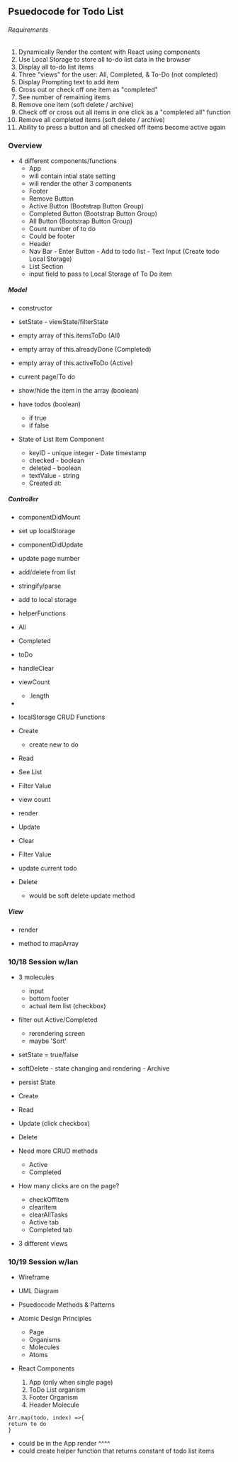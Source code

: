 ## Psuedocode for Todo List

###### Requirements

1. Dynamically Render the content with React using components
2. Use Local Storage to store all to-do list data in the browser
3. Display all to-do list items
4. Three "views" for the user: All, Completed, & To-Do (not completed)
5. Display Prompting text to add item
6. Cross out or check off one item as "completed"
7. See number of remaining items
8. Remove one item (soft delete / archive)
9. Check off or cross out all items in one click as a "completed all" function
10. Remove all completed items (soft delete / archive)
11. Ability to press a button and all checked off items become active again

### Overview

- 4 different components/functions
    - App
     - will contain intial state setting
     - will render the other 3 components
    - Footer
     - Remove Button 
     - Active Button (Bootstrap Button Group)
     - Completed Button (Bootstrap Button Group)
     - All Button (Bootstrap Button Group)
     - Count number of to do
     - Could be footer
    - Header
     - Nav Bar
      - Enter Button - Add to todo list
      - Text Input (Create todo Local Storage)
    - List Section
     - input field to pass to Local Storage of To Do item

##### Model
 - constructor

 - setState - viewState/filterState
  - empty array of this.itemsToDo (All)
  - empty array of this.alreadyDone (Completed)
  - empty array of this.activeToDo (Active)

  - current page/To do
  
  - show/hide the item in the array (boolean)
  - have todos (boolean)
    - if true
    - if false

 - State of List Item Component
    - keyID - unique integer - Date timestamp
    - checked - boolean
    - deleted - boolean
    - textValue - string
    - Created at:

##### Controller

 - componentDidMount
  - set up localStorage

 - componentDidUpdate
  - update page number
  - add/delete from list
  - stringify/parse
  - add to local storage

 - helperFunctions
  - All
  - Completed
  - toDo
  - handleClear
  - viewCount
    - .length
  - 

 - localStorage CRUD Functions
  - Create
    - create new to do
  - Read
   - See List
   - Filter Value
   - view count
   - render
  - Update
   - Clear
   - Filter Value
   - update current todo
  - Delete
    - would be soft delete update method

##### View
 - render

 - method to mapArray

### 10/18 Session w/Ian

- 3 molecules
    - input
    - bottom footer
    - actual item list (checkbox)

- filter out Active/Completed
    - rerendering screen
    - maybe 'Sort'

- setState = true/false

- softDelete - state changing and rendering - Archive
- persist State

- Create
- Read
- Update (click checkbox)
- Delete

- Need more CRUD methods
    - Active
    - Completed

- How many clicks are on the page?
    - checkOffItem
    - clearItem
    - clearAllTasks
    - Active tab
    - Completed tab

- 3 different views

### 10/19 Session w/Ian

- Wireframe
- UML Diagram
- Psuedocode Methods & Patterns

- Atomic Design Principles
    - Page
    - Organisms
    - Molecules
    - Atoms

- React Components
    1. App (only when single page)
    2. ToDo List organism
    3. Footer Organism
    4. Header Molecule

```
Arr.map(todo, index) =>{
return to do
} 

```
- could be in the App render ^^^^
- could create helper function that returns constant of todo list items